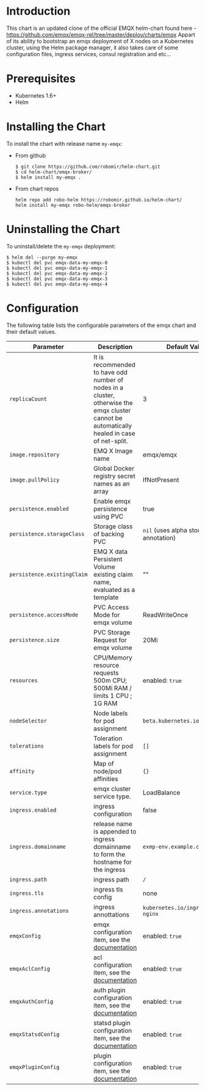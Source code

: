 # Introduction
This chart is an updated clone of the official EMQX helm-chart found here - https://github.com/emqx/emqx-rel/tree/master/deploy/charts/emqx
Appart of its ability to bootstrap an emqx deployment of X nodes on a Kubernetes cluster, using the Helm package manager, it also takes care of some configuration files, ingress services, consul registration and etc...

# Prerequisites
+ Kubernetes 1.6+
+ Helm

# Installing the Chart
To install the chart with release name `my-emqx`:

+   From github
    ```
    $ git clone https://github.com/robomir/helm-chart.git
    $ cd helm-chart/emqx-broker/
    $ helm install my-emqx .
    ```

+   From chart repos
    ```
    helm repo add robo-helm https://robomir.github.io/helm-chart/
    helm install my-emqx robo-helm/emqx-broker
    ```

# Uninstalling the Chart
To uninstall/delete the `my-emqx` deployment:
```
$ helm del --purge my-emqx
$ kubectl del pvc emqx-data-my-emqx-0
$ kubectl del pvc emqx-data-my-emqx-1
$ kubectl del pvc emqx-data-my-emqx-2
$ kubectl del pvc emqx-data-my-emqx-3
$ kubectl del pvc emqx-data-my-emqx-4
```

# Configuration
The following table lists the configurable parameters of the emqx chart and their default values.

| Parameter  | Description | Default Value |
| ---        |  ---        | ---           |
| `replicaCount` | It is recommended to have odd number of nodes in a cluster, otherwise the emqx cluster cannot be automatically healed in case of net-split. | 3 |
| `image.repository` | EMQ X Image name | emqx/emqx |
| `image.pullPolicy`  | Global Docker registry secret names as an array | IfNotPresent |
| `persistence.enabled` | Enable emqx persistence using PVC | true |
| `persistence.storageClass` | Storage class of backing PVC | `nil` (uses alpha storage class annotation) |
| `persistence.existingClaim` | EMQ X data Persistent Volume existing claim name, evaluated as a template | "" |
| `persistence.accessMode` | PVC Access Mode for emqx volume | ReadWriteOnce |
| `persistence.size` | PVC Storage Request for emqx volume | 20Mi |
| `resources` | CPU/Memory resource requests 500m CPU; 500Mi RAM / limits 1 CPU ; 1G RAM | enabled: `true` |
| `nodeSelector` | Node labels for pod assignment | `beta.kubernetes.io/os: linux` |
| `tolerations` | Toleration labels for pod assignment | `[]` |
| `affinity` | Map of node/pod affinities | `{}` |
| `service.type`  | emqx cluster service type. | LoadBalance |
| `ingress.enabled` | ingress configuration | false |
| `ingress.domainname` | release name is appended to ingress domainname to form the hostname for the ingress | `exmp-env.example.com` |
| `ingress.path` | ingress path| `/` |
| `ingress.tls` | ingress tls config | none |
| `ingress.annotations` | ingress annottations | `kubernetes.io/ingress.class: nginx` |
| `emqxConfig` | emqx configuration item, see the [documentation](https://github.com/emqx/emqx-docker#emq-x-configuration) | enabled: `true` |
| `emqxAclConfig` | acl configuration item, see the [documentation](https://docs.emqx.io/tutorial/v4/en/security/acl.html)| enabled: `true` |
| `emqxAuthConfig` | auth plugin configuration item, see the [documentation](https://github.com/emqx/emqx-auth-username) | enabled: `true` |
| `emqxStatsdConfig` | statsd plugin configuration item, see the [documentation](https://github.com/emqx/emqx-statsd) | enabled: `true` |
| `emqxPluginConfig` | plugin configuration item, see the [documentation](https://docs.emqx.io/tutorial/v4/en/config/plugins.html) | enabled: `true` |
